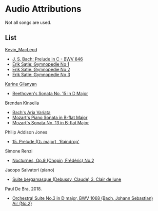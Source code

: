 # Audio Attributions

Not all songs are used.

## List

[Kevin_MacLeod](http://freemusicarchive.org/music/Kevin_MacLeod/)

* [J. S. Bach: Prelude in C - BWV 846](http://freemusicarchive.org/music/Kevin_MacLeod/Classical_Sampler/Prelude_in_C_-_BWV_846)
* [Erik Satie: Gymnopedie No 1](http://freemusicarchive.org/music/Kevin_MacLeod/Classical_Sampler/Gymnopedie_No_1)
* [Erik Satie: Gymnopedie No 2](http://freemusicarchive.org/music/Kevin_MacLeod/Classical_Sampler/Gymnopedie_No_2)
* [Erik Satie: Gymnopedie No 3](http://freemusicarchive.org/music/Kevin_MacLeod/Classical_Sampler/Gymnopedie_No_3)

[Karine Gilanyan](http://freemusicarchive.org/music/Karine_Gilanyan/)

* [Beethoven's Sonata No. 15 in D Major](https://freemusicarchive.org/music/Karine_Gilanyan/Beethovens_Sonata_No_15_in_D_Major/)

[Brendan Kinsella](http://freemusicarchive.org/music/Brendan_Kinsella/)

* [Bach's Aria Variata](https://freemusicarchive.org/music/Brendan_Kinsella/Bachs_Aria_Variata/)
* [Mozart's Piano Sonata in B-flat Major](https://freemusicarchive.org/music/Brendan_Kinsella/Mozarts_Piano_Sonata_in_B-flat_Major/)
* [Mozart's Sonata No. 13 in B-flat Major](https://freemusicarchive.org/music/Brendan_Kinsella/Mozarts_Sonata_No_13_in_B-flat_Major/)

Philip Addison Jones

* [15. Prelude (D♭ major), 'Raindrop'](https://imslp.org/wiki/Special:ReverseLookup/207115)

Simone Renzi

* [Nocturnes, Op.9 (Chopin, Frédéric) No.2](https://imslp.org/wiki/Special:ReverseLookup/301745)

Jacopo Salvatori (piano)

* [Suite bergamasque (Debussy, Claude) 3. Clair de lune](https://imslp.org/wiki/Special:ReverseLookup/76366)

Paul De Bra, 2018.

* [Orchestral Suite No.3 in D major, BWV 1068 (Bach, Johann Sebastian) Air (No.2)](https://imslp.org/wiki/Special:ReverseLookup/515775)